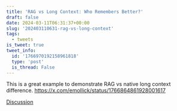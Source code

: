 ```yaml
---
title: 'RAG vs Long Context: Who Remembers Better?'
draft: false
date: 2024-03-11T06:31:37+00:00
slug: '202403110631-rag-vs-long-context'
tags:
  - tweets
is_tweet: true
tweet_info:
  id: '1766970192158961818'
  type: 'post'
  is_thread: False
---
```




This is a great example to demonstrate RAG vs native long context difference. <https://x.com/emollick/status/1766864861928001617>

[Discussion](https://x.com/sytelus/status/1766970192158961818)
